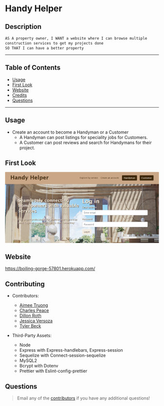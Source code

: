 
# Handy Helper


## Description
    AS A property owner, I WANT a website where I can browse multiple construction services to get my projects done
    SO THAT I can have a better property

---

## Table of Contents
- [Usage](#usage)
- [First Look](#first-look)
- [Website](#heroku-link)
- [Credits](#contributing)
- [Questions](#questions)

---


## Usage
- Create an account to become a Handyman or a Customer
    - A Handyman can post listings for speciality jobs for Customers.
    - A Customer can post reviews and search for Handymans for their project.


## First Look
<img src= 'assets/images/first-look.JPG'>

## Website
https://boiling-gorge-57801.herokuapp.com/


## Contributing
- Contributors:
    - [Aimee Truong](https://github.com/aimtruong)
    - [Charles Peace](https://github.com/charlespeace)
    - [Dillon Roth](https://github.com/Droth2)
    - [Jessica Versoza](https://github.com/AngerOverApathy)
    - [Tyler Beck](https://github.com/tybeck7)


- Third-Party Assets:
    - Node
    - Express with Express-handlebars, Express-session
    - Sequelize with Connect-session-sequelize
    - MySQL2
    - Bcrypt with Dotenv
    - Prettier with Eslint-config-prettier


## Questions
>Email any of the [contributors](#contributing) if you have any additional questions!

    
